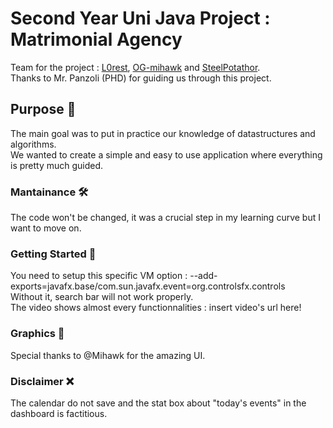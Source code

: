 
# Second Year Uni Java Project : Matrimonial Agency

Team for the project : [L0rest](https://github.com/L0rest), [OG-mihawk](https://github.com/OG-Mihawk) and [SteelPotathor](https://github.com/SteelPotathor).  
Thanks to Mr. Panzoli (PHD) for guiding us through this project.

## Purpose :gem:

The main goal was to put in practice our knowledge of datastructures and algorithms.  
We wanted to create a simple and easy to use application where everything is pretty much guided.

### Mantainance 🛠

The code won't be changed, it was a crucial step in my learning curve but I want to move on.

### Getting Started :beginner:

You need to setup this specific VM option : --add-exports=javafx.base/com.sun.javafx.event=org.controlsfx.controls  
Without it, search bar will not work properly.  
The video shows almost every functionnalities : insert video's url here!

### Graphics :art:

Special thanks to @Mihawk for the amazing UI.

### Disclaimer :x:

The calendar do not save and the stat box about "today's events" in the dashboard is factitious.
